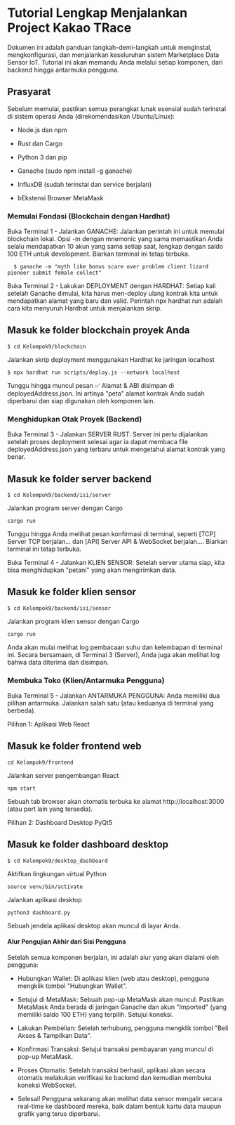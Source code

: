 # Tutorial Lengkap Menjalankan Project Kakao TRace
Dokumen ini adalah panduan langkah-demi-langkah untuk menginstal, mengkonfigurasi, dan menjalankan keseluruhan sistem Marketplace Data Sensor IoT. Tutorial ini akan memandu Anda melalui setiap komponen, dari backend hingga antarmuka pengguna.

## Prasyarat
Sebelum memulai, pastikan semua perangkat lunak esensial sudah terinstal di sistem operasi Anda (direkomendasikan Ubuntu/Linux):

- Node.js dan npm

- Rust dan Cargo

- Python 3 dan pip

- Ganache (sudo npm install -g ganache)

- InfluxDB (sudah terinstal dan service berjalan)

- bEkstensi Browser MetaMask

### Memulai Fondasi (Blockchain dengan Hardhat)
Buka Terminal 1 - Jalankan GANACHE:
Jalankan perintah ini untuk memulai blockchain lokal. Opsi -m dengan mnemonic yang sama memastikan Anda selalu mendapatkan 10 akun yang sama setiap saat, lengkap dengan saldo 100 ETH untuk development. Biarkan terminal ini tetap terbuka.

```   $ ganache -m "myth like bonus scare over problem client lizard pioneer submit female collect"   ```

Buka Terminal 2 - Lakukan DEPLOYMENT dengan HARDHAT:
Setiap kali setelah Ganache dimulai, kita harus men-deploy ulang kontrak kita untuk mendapatkan alamat yang baru dan valid. Perintah npx hardhat run adalah cara kita menyuruh Hardhat untuk menjalankan skrip.

## Masuk ke folder blockchain proyek Anda

``` $ cd Kelompok9/blockchain ```

Jalankan skrip deployment menggunakan Hardhat ke jaringan localhost

``` $ npx hardhat run scripts/deploy.js --network localhost  ```

Tunggu hingga muncul pesan ✅ Alamat & ABI disimpan di deployedAddress.json. Ini artinya "peta" alamat kontrak Anda sudah diperbarui dan siap digunakan oleh komponen lain.

### Menghidupkan Otak Proyek (Backend)
Buka Terminal 3 - Jalankan SERVER RUST:
Server ini perlu dijalankan setelah proses deployment selesai agar ia dapat membaca file deployedAddress.json yang terbaru untuk mengetahui alamat kontrak yang benar.

## Masuk ke folder server backend

``` $ cd Kelompok9/backend/isi/server ```

Jalankan program server dengan Cargo

``` cargo run ```

Tunggu hingga Anda melihat pesan konfirmasi di terminal, seperti [TCP] Server TCP berjalan... dan [API] Server API & WebSocket berjalan.... Biarkan terminal ini tetap terbuka.

Buka Terminal 4 - Jalankan KLIEN SENSOR:
Setelah server utama siap, kita bisa menghidupkan "petani" yang akan mengirimkan data.

## Masuk ke folder klien sensor

``` $ cd Kelompok9/backend/isi/sensor ```

Jalankan program klien sensor dengan Cargo

``` cargo run ```

Anda akan mulai melihat log pembacaan suhu dan kelembapan di terminal ini. Secara bersamaan, di Terminal 3 (Server), Anda juga akan melihat log bahwa data diterima dan disimpan.

### Membuka Toko (Klien/Antarmuka Pengguna)
Buka Terminal 5 - Jalankan ANTARMUKA PENGGUNA:
Anda memiliki dua pilihan antarmuka. Jalankan salah satu (atau keduanya di terminal yang berbeda).

Pilihan 1: Aplikasi Web React

## Masuk ke folder frontend web

``` cd Kelompok9/frontend ```

Jalankan server pengembangan React

``` npm start ```

Sebuah tab browser akan otomatis terbuka ke alamat http://localhost:3000 (atau port lain yang tersedia).

Pilihan 2: Dashboard Desktop PyQt5

## Masuk ke folder dashboard desktop

``` $ cd Kelompok9/desktop_dashboard ```

Aktifkan lingkungan virtual Python

``` source venv/bin/activate ```

Jalankan aplikasi desktop

``` python3 dashboard.py ```

Sebuah jendela aplikasi desktop akan muncul di layar Anda.

#### Alur Pengujian Akhir dari Sisi Pengguna
Setelah semua komponen berjalan, ini adalah alur yang akan dialami oleh pengguna:

- Hubungkan Wallet: Di aplikasi klien (web atau desktop), pengguna mengklik tombol "Hubungkan Wallet".

- Setujui di MetaMask: Sebuah pop-up MetaMask akan muncul. Pastikan MetaMask Anda berada di jaringan Ganache dan akun "Imported" (yang memiliki saldo 100 ETH) yang terpilih. Setujui koneksi.

- Lakukan Pembelian: Setelah terhubung, pengguna mengklik tombol "Beli Akses & Tampilkan Data".

- Konfirmasi Transaksi: Setujui transaksi pembayaran yang muncul di pop-up MetaMask.

- Proses Otomatis: Setelah transaksi berhasil, aplikasi akan secara otomatis melakukan verifikasi ke backend dan kemudian membuka koneksi WebSocket.

- Selesai! Pengguna sekarang akan melihat data sensor mengalir secara real-time ke dashboard mereka, baik dalam bentuk kartu data maupun grafik yang terus diperbarui.

